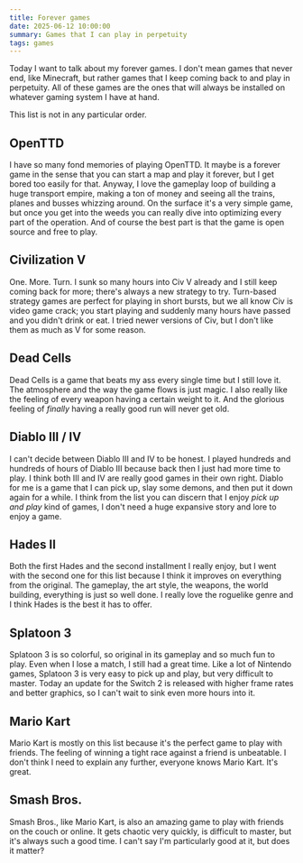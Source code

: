 ```yaml
---
title: Forever games
date: 2025-06-12 10:00:00
summary: Games that I can play in perpetuity
tags: games
---
```


Today I want to talk about my forever games. I don't mean games that never end, like Minecraft, but rather games that I keep coming back to and play in perpetuity. All of these games are the ones that will always be installed on whatever gaming system I have at hand. 

<aside>This list is not in any particular order.</aside>

## OpenTTD

I have so many fond memories of playing OpenTTD. It maybe is a forever game in the sense that you can start a map and play it forever, but I get bored too easily for that. Anyway, I love the gameplay loop of building a huge transport empire, making a ton of money and seeing all the trains, planes and busses whizzing around. On the surface it's a very simple game, but once you get into the weeds you can really dive into optimizing every part of the operation. And of course the best part is that the game is open source and free to play. 

## Civilization V

One. More. Turn. I sunk so many hours into Civ V already and I still keep coming back for more; there's always a new strategy to try. Turn-based strategy games are perfect for playing in short bursts, but we all know Civ is video game crack; you start playing and suddenly many hours have passed and you didn't drink or eat. I tried newer versions of Civ, but I don't like them as much as V for some reason.

## Dead Cells

Dead Cells is a game that beats my ass every single time but I still love it. The atmosphere and the way the game flows is just magic. I also really like the feeling of every weapon having a certain weight to it. And the glorious feeling of _finally_ having a really good run will never get old.

## Diablo III / IV

I can't decide between Diablo III and IV to be honest. I played hundreds and hundreds of hours of Diablo III because back then I just had more time to play. I think both III and IV are really good games in their own right. Diablo for me is a game that I can pick up, slay some demons, and then put it down again for a while. I think from the list you can discern that I enjoy _pick up and play_ kind of games, I don't need a huge expansive story and lore to enjoy a game. 

## Hades II

Both the first Hades and the second installment I really enjoy, but I went with the second one for this list because I think it improves on everything from the original. The gameplay, the art style, the weapons, the world building, everything is just so well done. I really love the roguelike genre and I think Hades is the best it has to offer.

## Splatoon 3

Splatoon 3 is so colorful, so original in its gameplay and so much fun to play. Even when I lose a match, I still had a great time. Like a lot of Nintendo games, Splatoon 3 is very easy to pick up and play, but very difficult to master. Today an update for the Switch 2 is released with higher frame rates and better graphics, so I can't wait to sink even more hours into it.

## Mario Kart

Mario Kart is mostly on this list because it's the perfect game to play with friends. The feeling of winning a tight race against a friend is unbeatable. I don't think I need to explain any further, everyone knows Mario Kart. It's great.

## Smash Bros.

Smash Bros., like Mario Kart, is also an amazing game to play with friends on the couch or online. It gets chaotic very quickly, is difficult to master, but it's always such a good time. I can't say I'm particularly good at it, but does it matter?
